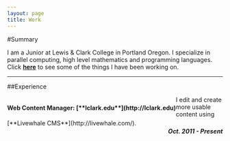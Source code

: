 ```yaml
---
layout: page
title: Work
---
```

#Summary

I am a Junior at Lewis & Clark College in Portland Oregon. I specialize in parallel computing, high level mathematics and programming languages. Click [**here**](/projects) to see some of the things I have been working on.

---
##Experience
<div style="clear: both">
<h4 style="float: left" >Web Content Manager: [**lclark.edu**](http://lclark.edu)</h4> 
<h5 style="float: right"> Oct. 2011 - Present</h5>
</div>
I edit and create more usable content using [**Livewhale CMS**](http://livewhale.com/).



